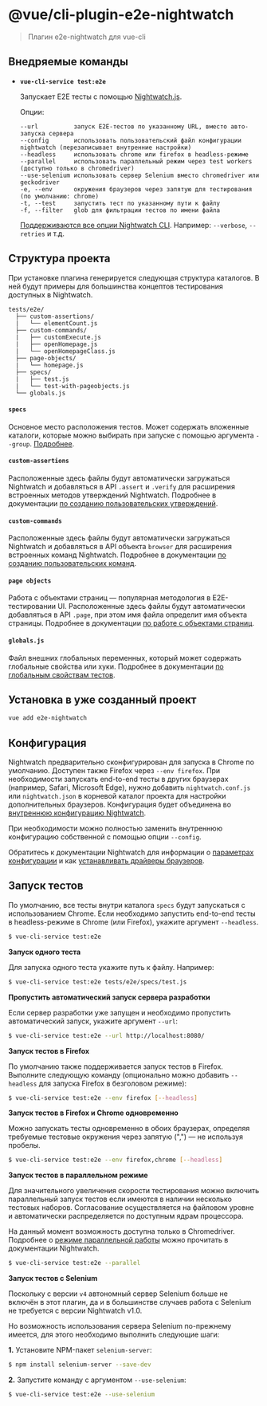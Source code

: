 # @vue/cli-plugin-e2e-nightwatch

> Плагин e2e-nightwatch для vue-cli

## Внедряемые команды

- **`vue-cli-service test:e2e`**

  Запускает E2E тесты с помощью [Nightwatch.js](https://nightwatchjs.org).

  Опции:

  ```
  --url          запуск E2E-тестов по указанному URL, вместо авто-запуска сервера
  --config       использовать пользовательский файл конфигурации nightwatch (перезаписывает внутренние настройки)
  --headless     использовать chrome или firefox в headless-режиме
  --parallel     использовать параллельный режим через test workers (доступно только в chromedriver)
  --use-selenium использовать сервер Selenium вместо chromedriver или geckodriver
  -e, --env      окружения браузеров через запятую для тестирования (по умолчанию: chrome)
  -t, --test     запустить тест по указанному пути к файлу
  -f, --filter   glob для фильтрации тестов по имени файла
  ```

  [Поддерживаются все опции Nightwatch CLI](https://nightwatchjs.org/guide/running-tests/#command-line-options). Например: `--verbose`, `--retries` и т.д.

## Структура проекта

При установке плагина генерируется следующая структура каталогов. В ней будут примеры для большинства концептов тестирования доступных в Nightwatch.

```
tests/e2e/
  ├── custom-assertions/
  |   └── elementCount.js
  ├── custom-commands/
  |   ├── customExecute.js
  |   ├── openHomepage.js
  |   └── openHomepageClass.js
  ├── page-objects/
  |   └── homepage.js
  ├── specs/
  |   ├── test.js
  |   └── test-with-pageobjects.js
  └── globals.js
```

#### `specs`
Основное место расположения тестов. Может содержать вложенные каталоги, которые можно выбирать при запуске с помощью аргумента `--group`. [Подробнее](https://nightwatchjs.org/guide/running-tests/#test-groups).

#### `custom-assertions`
Расположенные здесь файлы будут автоматически загружаться Nightwatch и добавляться в API `.assert` и `.verify` для расширения встроенных методов утверждений Nightwatch. Подробнее в документации [по созданию пользовательских утверждений](https://nightwatchjs.org/guide/extending-nightwatch/#writing-custom-assertions).

#### `custom-commands`
Расположенные здесь файлы будут автоматически загружаться Nightwatch и добавляться в API объекта `browser` для расширения встроенных команд Nightwatch. Подробнее в документации [по созданию пользовательских команд](https://nightwatchjs.org/guide/extending-nightwatch/#writing-custom-commands).

#### `page objects`
Работа с объектами страниц — популярная методология в E2E-тестировании UI. Расположенные здесь файлы будут автоматически добавляться в API `.page`, при этом имя файла определит имя объекта страницы. Подробнее в документации [по работе с объектами страниц](https://nightwatchjs.org/guide/working-with-page-objects/).

#### `globals.js`
Файл внешних глобальных переменных, который может содержать глобальные свойства или хуки. Подробнее в документации [по глобальным свойствам тестов](https://nightwatchjs.org/gettingstarted/configuration/#test-globals).

## Установка в уже созданный проект

```bash
vue add e2e-nightwatch
```

## Конфигурация

Nightwatch предварительно сконфигурирован для запуска в Chrome по умолчанию. Доступен также Firefox через `--env firefox`. При необходимости запускать end-to-end тесты в других браузерах (например, Safari, Microsoft Edge), нужно добавить `nightwatch.conf.js` или `nightwatch.json` в корневой каталог проекта для настройки дополнительных браузеров. Конфигурация будет объединена во [внутреннюю конфигурацию Nightwatch](https://github.com/vuejs/vue-cli/blob/dev/packages/%40vue/cli-plugin-e2e-nightwatch/nightwatch.config.js).

При необходимости можно полностью заменить внутреннюю конфигурацию собственной с помощью опции `--config`.

Обратитесь к документации Nightwatch для информации о [параметрах конфигурации](https://nightwatchjs.org/gettingstarted/configuration/) и как [устанавливать драйверы браузеров](http://nightwatchjs.org/gettingstarted#browser-drivers-setup).

## Запуск тестов

По умолчанию, все тесты внутри каталога `specs` будут запускаться с использованием Chrome. Если необходимо запустить end-to-end тесты в headless-режиме в Chrome (или Firefox), укажите аргумент `--headless`.

```bash
$ vue-cli-service test:e2e
```

**Запуск одного теста**

Для запуска одного теста укажите путь к файлу. Например:

```bash
$ vue-cli-service test:e2e tests/e2e/specs/test.js
```

**Пропустить автоматический запуск сервера разработки**

Если сервер разработки уже запущен и необходимо пропустить автоматический запуск, укажите аргумент `--url`:

```bash
$ vue-cli-service test:e2e --url http://localhost:8080/
```

**Запуск тестов в Firefox**

По умолчанию также поддерживается запуск тестов в Firefox. Выполните следующую команду (опционально можно добавить `--headless` для запуска Firefox в безголовом режиме):

```bash
$ vue-cli-service test:e2e --env firefox [--headless]
```

**Запуск тестов в Firefox и Chrome одновременно**

Можно запускать тесты одновременно в обоих браузерах, определяя требуемые тестовые окружения через запятую (",") — не используя пробелы.

```bash
$ vue-cli-service test:e2e --env firefox,chrome [--headless]
```

**Запуск тестов в параллельном режиме**

Для значительного увеличения скорости тестирования можно включить параллельный запуск тестов если имеются в наличии несколько тестовых наборов. Согласование осуществляется на файловом уровне и автоматически распределяется по доступным ядрам процессора.

На данный момент возможность доступна только в Chromedriver. Подробнее о [режиме параллельной работы](https://nightwatchjs.org/guide/running-tests/#parallel-running) можно прочитать в документации Nightwatch.

```bash
$ vue-cli-service test:e2e --parallel
```

**Запуск тестов с Selenium**

Поскольку с версии `v4` автономный сервер Selenium больше не включён в этот плагин, да и в большинстве случаев работа с Selenium не требуется с версии Nightwatch v1.0.

Но возможность использования сервера Selenium по-прежнему имеется, для этого необходимо выполнить следующие шаги:

__1.__ Установите NPM-пакет `selenium-server`:

  ```bash
  $ npm install selenium-server --save-dev
  ```

__2.__ Запустите команду с аргументом `--use-selenium`:

  ```bash
  $ vue-cli-service test:e2e --use-selenium
  ```
